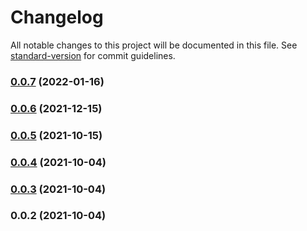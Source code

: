 # Changelog

All notable changes to this project will be documented in this file. See [standard-version](https://github.com/conventional-changelog/standard-version) for commit guidelines.

### [0.0.7](https://github.com/jlguenego/express-oauth2-client/compare/v0.0.6...v0.0.7) (2022-01-16)

### [0.0.6](https://github.com/jlguenego/express-oauth2-client/compare/v0.0.5...v0.0.6) (2021-12-15)

### [0.0.5](https://github.com/jlguenego/express-oauth2-client/compare/v0.0.4...v0.0.5) (2021-10-15)

### [0.0.4](https://github.com/jlguenego/express-oauth2-client/compare/v0.0.3...v0.0.4) (2021-10-04)

### [0.0.3](https://github.com/jlguenego/express-oauth2-client/compare/v0.0.2...v0.0.3) (2021-10-04)

### 0.0.2 (2021-10-04)
